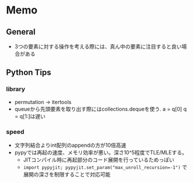 # Memo

## General

- 3つの要素に対する操作を考える際には、真ん中の要素に注目すると良い場合がある

## Python Tips

### library

- permutation -> itertools
- queueから先頭要素を取り出す際にはcollections.dequeを使う. a = q[0] q = q[1:]は遅い

### speed

- 文字列結合よりint配列のappendの方が10倍高速
- pypyでは再起の速度、メモリ効率が悪い。深さ10^5程度でTLE/MLEする。
  - JITコンパイル時に再起部分のコード展開を行っているためっぽい
  - `import pypyjit; pypyjit.set_param("max_unroll_recursion=-1")` で展開の深さを制限することで対応可能
